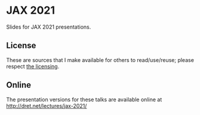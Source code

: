 # JAX 2021

Slides for JAX 2021 presentations.

## License

These are sources that I make available for others to read/use/reuse; please respect [the licensing](../LICENSE).


## Online

The presentation versions for these talks are available online at http://dret.net/lectures/jax-2021/
